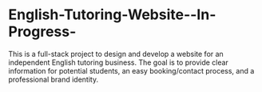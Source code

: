 # English-Tutoring-Website--In-Progress-
This is a full-stack project to design and develop a website for an independent English tutoring business.   The goal is to provide clear information for potential students, an easy booking/contact process, and a professional brand identity.  
